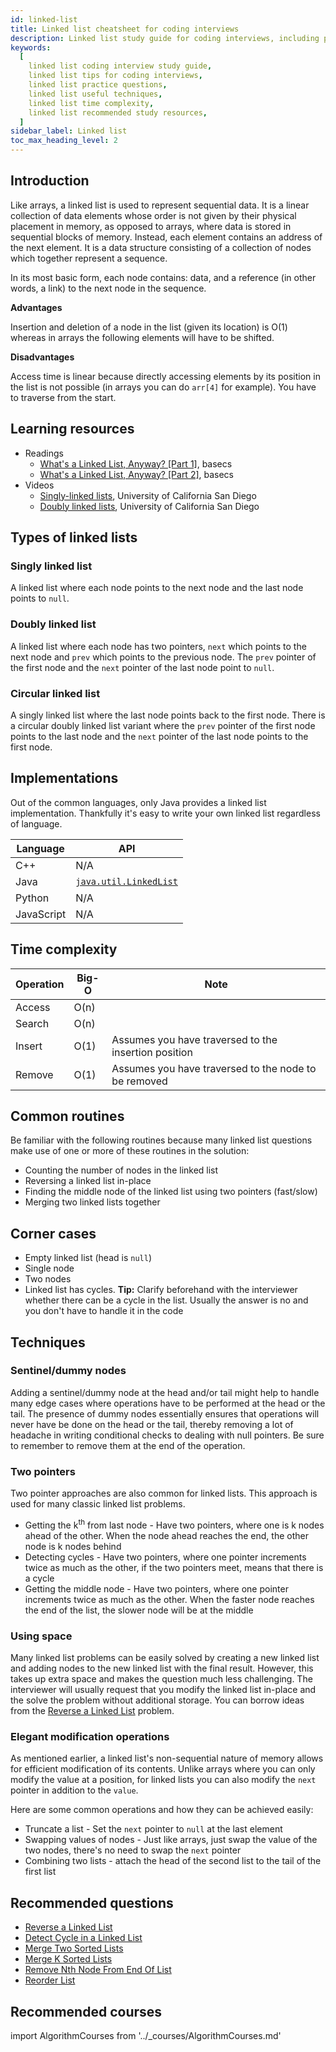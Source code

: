```yaml
---
id: linked-list
title: Linked list cheatsheet for coding interviews
description: Linked list study guide for coding interviews, including practice questions, techniques, time complexity, and recommended resources
keywords:
  [
    linked list coding interview study guide,
    linked list tips for coding interviews,
    linked list practice questions,
    linked list useful techniques,
    linked list time complexity,
    linked list recommended study resources,
  ]
sidebar_label: Linked list
toc_max_heading_level: 2
---
```


<head>
  <meta property="og:image" content="https://www.techinterviewhandbook.org/social/algorithms/algorithms/algorithms-linked-list.png" />
</head>

## Introduction

Like arrays, a linked list is used to represent sequential data. It is a linear collection of data elements whose order is not given by their physical placement in memory, as opposed to arrays, where data is stored in sequential blocks of memory. Instead, each element contains an address of the next element. It is a data structure consisting of a collection of nodes which together represent a sequence.

In its most basic form, each node contains: data, and a reference (in other words, a link) to the next node in the sequence.

**Advantages**

Insertion and deletion of a node in the list (given its location) is O(1) whereas in arrays the following elements will have to be shifted.

**Disadvantages**

Access time is linear because directly accessing elements by its position in the list is not possible (in arrays you can do `arr[4]` for example). You have to traverse from the start.

## Learning resources

- Readings
  - [What's a Linked List, Anyway? [Part 1]](https://medium.com/basecs/whats-a-linked-list-anyway-part-1-d8b7e6508b9d), basecs
  - [What's a Linked List, Anyway? [Part 2]](https://medium.com/basecs/whats-a-linked-list-anyway-part-2-131d96f71996), basecs
- Videos
  - [Singly-linked lists](https://www.coursera.org/lecture/data-structures/singly-linked-lists-kHhgK), University of California San Diego
  - [Doubly linked lists](https://www.coursera.org/lecture/data-structures/doubly-linked-lists-jpGKD), University of California San Diego

## Types of linked lists

### Singly linked list

A linked list where each node points to the next node and the last node points to `null`.

### Doubly linked list

A linked list where each node has two pointers, `next` which points to the next node and `prev` which points to the previous node. The `prev` pointer of the first node and the `next` pointer of the last node point to `null`.

### Circular linked list

A singly linked list where the last node points back to the first node. There is a circular doubly linked list variant where the `prev` pointer of the first node points to the last node and the `next` pointer of the last node points to the first node.

## Implementations

Out of the common languages, only Java provides a linked list implementation. Thankfully it's easy to write your own linked list regardless of language.

| Language | API |
| --- | --- |
| C++ | N/A |
| Java | [`java.util.LinkedList`](https://docs.oracle.com/javase/10/docs/api/java/util/LinkedList.html) |
| Python | N/A |
| JavaScript | N/A |

## Time complexity

| Operation | Big-O | Note                                                 |
| --------- | ----- | ---------------------------------------------------- |
| Access    | O(n)  |                                                      |
| Search    | O(n)  |                                                      |
| Insert    | O(1)  | Assumes you have traversed to the insertion position |
| Remove    | O(1)  | Assumes you have traversed to the node to be removed |

## Common routines

Be familiar with the following routines because many linked list questions make use of one or more of these routines in the solution:

- Counting the number of nodes in the linked list
- Reversing a linked list in-place
- Finding the middle node of the linked list using two pointers (fast/slow)
- Merging two linked lists together

## Corner cases

- Empty linked list (head is `null`)
- Single node
- Two nodes
- Linked list has cycles. **Tip:** Clarify beforehand with the interviewer whether there can be a cycle in the list. Usually the answer is no and you don't have to handle it in the code

## Techniques

### Sentinel/dummy nodes

Adding a sentinel/dummy node at the head and/or tail might help to handle many edge cases where operations have to be performed at the head or the tail. The presence of dummy nodes essentially ensures that operations will never have be done on the head or the tail, thereby removing a lot of headache in writing conditional checks to dealing with null pointers. Be sure to remember to remove them at the end of the operation.

### Two pointers

Two pointer approaches are also common for linked lists. This approach is used for many classic linked list problems.

- Getting the k<sup>th</sup> from last node - Have two pointers, where one is k nodes ahead of the other. When the node ahead reaches the end, the other node is k nodes behind
- Detecting cycles - Have two pointers, where one pointer increments twice as much as the other, if the two pointers meet, means that there is a cycle
- Getting the middle node - Have two pointers, where one pointer increments twice as much as the other. When the faster node reaches the end of the list, the slower node will be at the middle

### Using space

Many linked list problems can be easily solved by creating a new linked list and adding nodes to the new linked list with the final result. However, this takes up extra space and makes the question much less challenging. The interviewer will usually request that you modify the linked list in-place and the solve the problem without additional storage. You can borrow ideas from the [Reverse a Linked List](https://leetcode.com/problems/reverse-linked-list/) problem.

### Elegant modification operations

As mentioned earlier, a linked list's non-sequential nature of memory allows for efficient modification of its contents. Unlike arrays where you can only modify the value at a position, for linked lists you can also modify the `next` pointer in addition to the `value`.

Here are some common operations and how they can be achieved easily:

- Truncate a list - Set the `next` pointer to `null` at the last element
- Swapping values of nodes - Just like arrays, just swap the value of the two nodes, there's no need to swap the `next` pointer
- Combining two lists - attach the head of the second list to the tail of the first list

## Recommended questions

- [Reverse a Linked List](https://leetcode.com/problems/reverse-linked-list/)
- [Detect Cycle in a Linked List](https://leetcode.com/problems/linked-list-cycle/)
- [Merge Two Sorted Lists](https://leetcode.com/problems/merge-two-sorted-lists/)
- [Merge K Sorted Lists](https://leetcode.com/problems/merge-k-sorted-lists/)
- [Remove Nth Node From End Of List](https://leetcode.com/problems/remove-nth-node-from-end-of-list/)
- [Reorder List](https://leetcode.com/problems/reorder-list/)

## Recommended courses

import AlgorithmCourses from '../\_courses/AlgorithmCourses.md'

<AlgorithmCourses />
